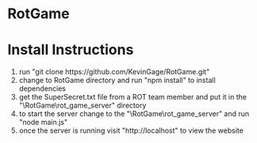 # RotGame

<h1> Install Instructions </h1>
<ol>
<li>run "git clone https://github.com/KevinGage/RotGame.git"</li>
<li>change to RotGame directory and run "npm install" to install dependencies</li>
<li>get the SuperSecret.txt file from a ROT team member and put it in the "\RotGame\rot_game_server" directory</li>
<li>to start the server change to the "\RotGame\rot_game_server" and run "node main.js"</li>
<li>once the server is running visit "http://localhost" to view the website</li>
</ol>

